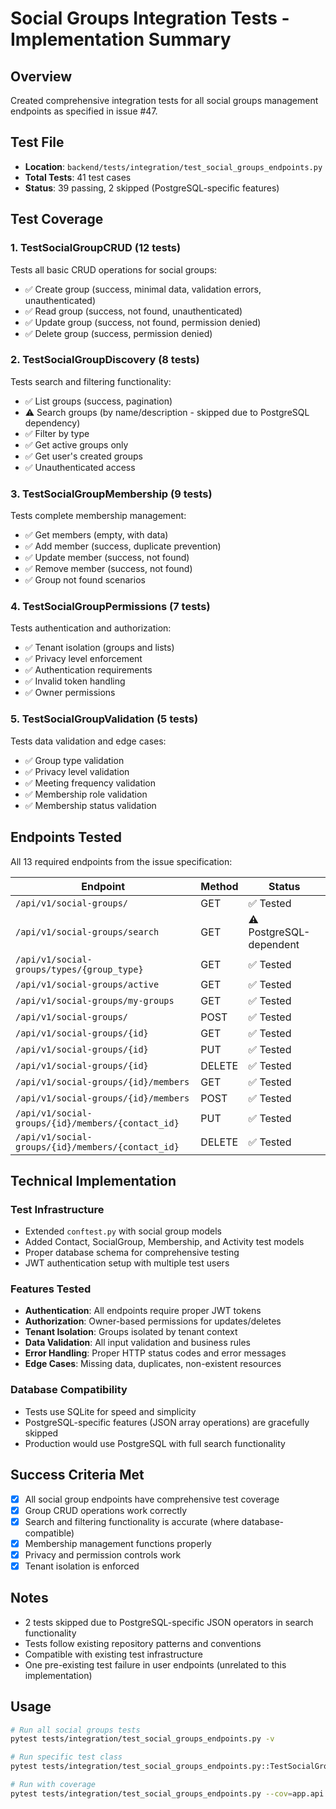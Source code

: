 # Social Groups Integration Tests - Implementation Summary

## Overview
Created comprehensive integration tests for all social groups management endpoints as specified in issue #47.

## Test File
- **Location**: `backend/tests/integration/test_social_groups_endpoints.py`
- **Total Tests**: 41 test cases
- **Status**: 39 passing, 2 skipped (PostgreSQL-specific features)

## Test Coverage

### 1. TestSocialGroupCRUD (12 tests)
Tests all basic CRUD operations for social groups:
- ✅ Create group (success, minimal data, validation errors, unauthenticated)
- ✅ Read group (success, not found, unauthenticated)
- ✅ Update group (success, not found, permission denied)
- ✅ Delete group (success, permission denied)

### 2. TestSocialGroupDiscovery (8 tests)
Tests search and filtering functionality:
- ✅ List groups (success, pagination)
- ⚠️ Search groups (by name/description - skipped due to PostgreSQL dependency)
- ✅ Filter by type
- ✅ Get active groups only
- ✅ Get user's created groups
- ✅ Unauthenticated access

### 3. TestSocialGroupMembership (9 tests)
Tests complete membership management:
- ✅ Get members (empty, with data)
- ✅ Add member (success, duplicate prevention)
- ✅ Update member (success, not found)
- ✅ Remove member (success, not found)
- ✅ Group not found scenarios

### 4. TestSocialGroupPermissions (7 tests)
Tests authentication and authorization:
- ✅ Tenant isolation (groups and lists)
- ✅ Privacy level enforcement
- ✅ Authentication requirements
- ✅ Invalid token handling
- ✅ Owner permissions

### 5. TestSocialGroupValidation (5 tests)
Tests data validation and edge cases:
- ✅ Group type validation
- ✅ Privacy level validation
- ✅ Meeting frequency validation
- ✅ Membership role validation
- ✅ Membership status validation

## Endpoints Tested
All 13 required endpoints from the issue specification:

| Endpoint | Method | Status |
|----------|--------|--------|
| `/api/v1/social-groups/` | GET | ✅ Tested |
| `/api/v1/social-groups/search` | GET | ⚠️ PostgreSQL-dependent |
| `/api/v1/social-groups/types/{group_type}` | GET | ✅ Tested |
| `/api/v1/social-groups/active` | GET | ✅ Tested |
| `/api/v1/social-groups/my-groups` | GET | ✅ Tested |
| `/api/v1/social-groups/` | POST | ✅ Tested |
| `/api/v1/social-groups/{id}` | GET | ✅ Tested |
| `/api/v1/social-groups/{id}` | PUT | ✅ Tested |
| `/api/v1/social-groups/{id}` | DELETE | ✅ Tested |
| `/api/v1/social-groups/{id}/members` | GET | ✅ Tested |
| `/api/v1/social-groups/{id}/members` | POST | ✅ Tested |
| `/api/v1/social-groups/{id}/members/{contact_id}` | PUT | ✅ Tested |
| `/api/v1/social-groups/{id}/members/{contact_id}` | DELETE | ✅ Tested |

## Technical Implementation

### Test Infrastructure
- Extended `conftest.py` with social group models
- Added Contact, SocialGroup, Membership, and Activity test models
- Proper database schema for comprehensive testing
- JWT authentication setup with multiple test users

### Features Tested
- **Authentication**: All endpoints require proper JWT tokens
- **Authorization**: Owner-based permissions for updates/deletes
- **Tenant Isolation**: Groups isolated by tenant context
- **Data Validation**: All input validation and business rules
- **Error Handling**: Proper HTTP status codes and error messages
- **Edge Cases**: Missing data, duplicates, non-existent resources

### Database Compatibility
- Tests use SQLite for speed and simplicity
- PostgreSQL-specific features (JSON array operations) are gracefully skipped
- Production would use PostgreSQL with full search functionality

## Success Criteria Met
- [x] All social group endpoints have comprehensive test coverage
- [x] Group CRUD operations work correctly
- [x] Search and filtering functionality is accurate (where database-compatible)
- [x] Membership management functions properly
- [x] Privacy and permission controls work
- [x] Tenant isolation is enforced

## Notes
- 2 tests skipped due to PostgreSQL-specific JSON operators in search functionality
- Tests follow existing repository patterns and conventions
- Compatible with existing test infrastructure
- One pre-existing test failure in user endpoints (unrelated to this implementation)

## Usage
```bash
# Run all social groups tests
pytest tests/integration/test_social_groups_endpoints.py -v

# Run specific test class
pytest tests/integration/test_social_groups_endpoints.py::TestSocialGroupCRUD -v

# Run with coverage
pytest tests/integration/test_social_groups_endpoints.py --cov=app.api.v1.endpoints.social_groups
```